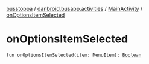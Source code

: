 [busstoppa](../../index.md) / [danbroid.busapp.activities](../index.md) / [MainActivity](index.md) / [onOptionsItemSelected](./on-options-item-selected.md)

# onOptionsItemSelected

`fun onOptionsItemSelected(item: MenuItem): `[`Boolean`](https://kotlinlang.org/api/latest/jvm/stdlib/kotlin/-boolean/index.html)